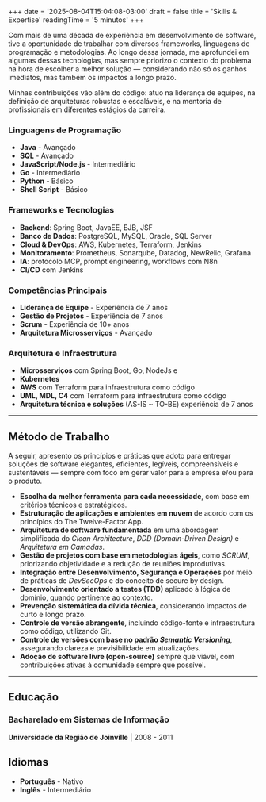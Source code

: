 +++
date = '2025-08-04T15:04:08-03:00'
draft = false
title = 'Skills & Expertise'
readingTime = '5 minutos'
+++

Com mais de uma década de experiência em desenvolvimento de software, tive a oportunidade de trabalhar com diversos frameworks, 
linguagens de programação e metodologias. Ao longo dessa jornada, me aprofundei em algumas dessas tecnologias, 
mas sempre priorizo o contexto do problema na hora de escolher a melhor solução — considerando não só os ganhos imediatos, 
mas também os impactos a longo prazo.

Minhas contribuições vão além do código: atuo na liderança de equipes, na definição de arquiteturas robustas e escaláveis, 
e na mentoria de profissionais em diferentes estágios da carreira.

### Linguagens de Programação
- **Java** - Avançado
- **SQL** - Avançado
- **JavaScript/Node.js** - Intermediário
- **Go** - Intermediário
- **Python** - Básico
- **Shell Script** - Básico

### Frameworks e Tecnologias
- **Backend**: Spring Boot, JavaEE, EJB, JSF
- **Banco de Dados**: PostgreSQL, MySQL, Oracle, SQL Server
- **Cloud & DevOps**: AWS, Kubernetes, Terraform, Jenkins
- **Monitoramento**: Prometheus, Sonarqube, Datadog, NewRelic, Grafana
- **IA**: protocolo MCP, prompt engineering, workflows com N8n  
- **CI/CD** com Jenkins

### Competências Principais
- **Liderança de Equipe** - Experiência de 7 anos
- **Gestão de Projetos** - Experiência de 7 anos
- **Scrum** - Experiência de 10+ anos
- **Arquitetura Microsserviços** - Avançado

### **Arquitetura e Infraestrutura**
- **Microsserviços** com Spring Boot, Go, NodeJs e 
- **Kubernetes** 
- **AWS** com Terraform para infraestrutura como código
- **UML, MDL, C4** com Terraform para infraestrutura como código
- **Arquitetura técnica e soluções** (AS-IS ~ TO-BE) experiência de 7 anos 

---

## Método de Trabalho
A seguir, apresento os princípios e práticas que adoto para entregar soluções de software elegantes, eficientes, legíveis, 
compreensíveis e sustentáveis — sempre com foco em gerar valor para a empresa e/ou para o produto.

- **Escolha da melhor ferramenta para cada necessidade**, com base em critérios técnicos e estratégicos.
- **Estruturação de aplicações e ambientes em nuvem** de acordo com os princípios do The Twelve-Factor App.
- **Arquitetura de software fundamentada** em uma abordagem simplificada do *Clean Architecture*, *DDD (Domain-Driven Design)* e *Arquitetura em Camadas*.
- **Gestão de projetos com base em metodologias ágeis**, como *SCRUM*, priorizando objetividade e a redução de reuniões improdutivas.
- **Integração entre Desenvolvimento, Segurança e Operações** por meio de práticas de *DevSecOps* e do conceito de secure by design.
- **Desenvolvimento orientado a testes (TDD)** aplicado à lógica de domínio, quando pertinente ao contexto.
- **Prevenção sistemática da dívida técnica**, considerando impactos de curto e longo prazo.
- **Controle de versão abrangente**, incluindo código-fonte e infraestrutura como código, utilizando Git.
- **Controle de versões com base no padrão *Semantic Versioning***, assegurando clareza e previsibilidade em atualizações.
- **Adoção de software livre (open-source)** sempre que viável, com contribuições ativas à comunidade sempre que possível.

---

## Educação

### Bacharelado em Sistemas de Informação
**Universidade da Região de Joinville** | 2008 - 2011

## Idiomas

- **Português** - Nativo
- **Inglês** - Intermediário
